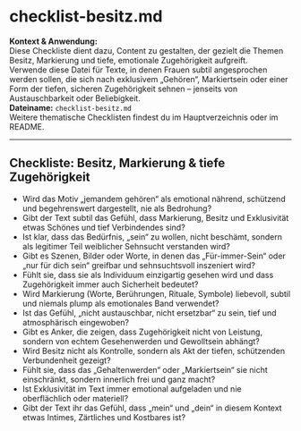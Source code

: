 # checklist-besitz.md

**Kontext & Anwendung:**  
Diese Checkliste dient dazu, Content zu gestalten, der gezielt die Themen Besitz, Markierung und tiefe, emotionale Zugehörigkeit aufgreift.  
Verwende diese Datei für Texte, in denen Frauen subtil angesprochen werden sollen, die sich nach exklusivem „Gehören“, Markiertsein oder einer Form der tiefen, sicheren Zugehörigkeit sehnen – jenseits von Austauschbarkeit oder Beliebigkeit.  
**Dateiname:** `checklist-besitz.md`  
Weitere thematische Checklisten findest du im Hauptverzeichnis oder im README.

---

## Checkliste: Besitz, Markierung & tiefe Zugehörigkeit

- Wird das Motiv „jemandem gehören“ als emotional nährend, schützend und begehrenswert dargestellt, nie als Bedrohung?
- Gibt der Text subtil das Gefühl, dass Markierung, Besitz und Exklusivität etwas Schönes und tief Verbindendes sind?
- Ist klar, dass das Bedürfnis, „sein“ zu wollen, nicht beschämt, sondern als legitimer Teil weiblicher Sehnsucht verstanden wird?
- Gibt es Szenen, Bilder oder Worte, in denen das „Für-immer-Sein“ oder „nur für dich sein“ greifbar und sehnsuchtsvoll inszeniert wird?
- Fühlt sie, dass sie als Individuum einzigartig gesehen wird und dass Zugehörigkeit immer auch Sicherheit bedeutet?
- Wird Markierung (Worte, Berührungen, Rituale, Symbole) liebevoll, subtil und niemals plump als emotionales Band verwendet?
- Ist das Gefühl, „nicht austauschbar, nicht ersetzbar“ zu sein, tief und atmosphärisch eingewoben?
- Gibt es Anker, die zeigen, dass Zugehörigkeit nicht von Leistung, sondern von echtem Gesehenwerden und Gewolltsein abhängt?
- Wird Besitz nicht als Kontrolle, sondern als Akt der tiefen, schützenden Verbundenheit gezeigt?
- Fühlt sie, dass das „Gehaltenwerden“ oder „Markiertsein“ sie nicht einschränkt, sondern innerlich frei und ganz macht?
- Ist Exklusivität im Text immer emotional aufgeladen und nie oberflächlich oder materiell?
- Gibt der Text ihr das Gefühl, dass „mein“ und „dein“ in diesem Kontext etwas Intimes, Zärtliches und Kostbares ist?

